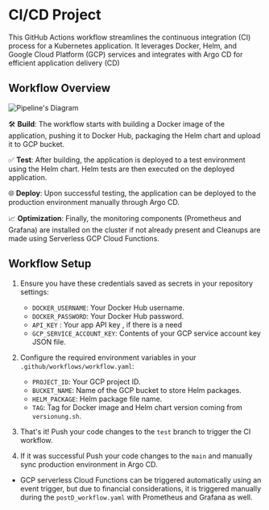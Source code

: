 # CI/CD Project

This GitHub Actions workflow streamlines the continuous integration (CI) process for a Kubernetes application. It leverages Docker, Helm, and Google Cloud Platform (GCP) services and integrates with Argo CD for efficient application delivery (CD)

## Workflow Overview

![Pipeline's Diagram](https://raz-jpgs-archive.s3.eu-central-1.amazonaws.com/argo-diagram.jpg)

🛠️ **Build**: The workflow starts with building a Docker image of the application, pushing it to Docker Hub, packaging the Helm chart and upload it to GCP bucket.

✅ **Test**: After building, the application is deployed to a test environment using the Helm chart. Helm tests are then executed on the deployed application.

🌐 **Deploy**: Upon successful testing, the application can be deployed to the production environment manually through Argo CD. 

📈 **Optimization**: Finally, the monitoring components (Prometheus and Grafana) are installed on the cluster if not already present and Cleanups are made using Serverless GCP Cloud Functions.

## Workflow Setup

1. Ensure you have these credentials saved as secrets in your repository settings:

   - `DOCKER_USERNAME`: Your Docker Hub username.
   - `DOCKER_PASSWORD`: Your Docker Hub password.
   - `API_KEY` : Your app API key , if there is a need
   - `GCP_SERVICE_ACCOUNT_KEY`: Contents of your GCP service account key JSON file.

2. Configure the required environment variables in your `.github/workflows/workflow.yaml`:

   - `PROJECT_ID`: Your GCP project ID.
   - `BUCKET_NAME`: Name of the GCP bucket to store Helm packages.
   - `HELM_PACKAGE`: Helm package file name.
   - `TAG`: Tag for Docker image and Helm chart version coming from `versionung.sh`.

3. That's it! Push your code changes to the `test` branch to trigger the CI workflow.

3. If it was successful Push your code changes to the `main` and manually sync production environment in Argo CD.

- GCP serverless Cloud Functions can be triggered automatically using an event trigger, but due to financial considerations, it is triggered manually during the `postD_workflow.yaml` with Prometheus and Grafana as well.